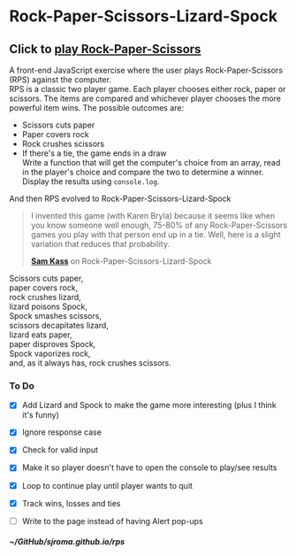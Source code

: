 # Rock-Paper-Scissors-Lizard-Spock

## Click to [play Rock-Paper-Scissors](https://sjroma.github.io/rps)

A front-end JavaScript exercise where the user plays Rock-Paper-Scissors (RPS) against the computer.  
RPS is a classic two player game. Each player chooses either rock, paper or scissors. The items are compared and whichever player chooses the more powerful item wins. The possible outcomes are:    
* Scissors cuts paper  
* Paper covers rock  
* Rock crushes scissors  
* If there's a tie, the game ends in a draw  
Write a function that will get the computer's choice from an array, read in the player's choice and compare the two to determine a winner. Display the results using `console.log`.  

And then RPS evolved to Rock-Paper-Scissors-Lizard-Spock  
> I invented this game (with Karen Bryla) because it seems like when you know someone 
> well enough, 75-80% of any Rock-Paper-Scissors games you play with that person end 
> up in a tie. Well, here is a slight variation that reduces that probability.  
> 
> **[Sam Kass](http://www.samkass.com/theories/RPSSL.html)** on Rock-Paper-Scissors-Lizard-Spock  

Scissors cuts paper,  
paper covers rock,  
rock crushes lizard,  
lizard poisons Spock,  
Spock smashes scissors,  
scissors decapitates lizard,  
lizard eats paper,  
paper disproves Spock,  
Spock vaporizes rock,  
and, as it always has, rock crushes scissors.  

### To Do
- [x] Add Lizard and Spock to make the game more interesting (plus I think it's funny)
- [x] Ignore response case  
- [x] Check for valid input  
- [x] Make it so player doesn't have to open the console to play/see results  
- [x] Loop to continue play until player wants to quit  
- [x] Track wins, losses and ties  
- [ ] Write to the page instead of having Alert pop-ups  


##### ~/GitHub/sjroma.github.io/rps
